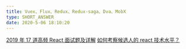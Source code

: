 ```yaml
---
title: Vuex、Flux、Redux、Redux-saga、Dva、MobX
type: SHORT_ANSWER
date: 2020-5-06 18:10:20
---
```


[2019 年 17 道高频 React 面试题及详解](https://juejin.cn/post/6844903922453200904)
[如何考察候选人的 react 技术水平？](https://www.zhihu.com/question/60548673)
